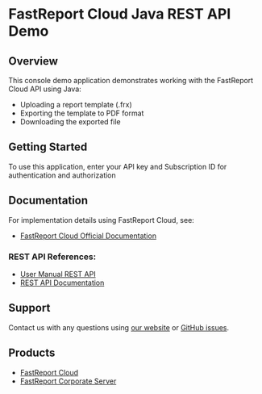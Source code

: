 # FastReport Cloud Java REST API Demo

## Overview
This console demo application demonstrates working with the FastReport Cloud API using Java:
- Uploading a report template (.frx)
- Exporting the template to PDF format
- Downloading the exported file

## Getting Started

To use this application, enter your API key and Subscription ID for authentication and authorization

## Documentation
For implementation details using FastReport Cloud, see:
- [FastReport Cloud Official Documentation](https://www.fast-report.com/public_download/docs/Cloud/online/en/user/en-US/user/index.html)

### REST API References:
- [User Manual REST API](https://www.fast-report.com/public_download/docs/Cloud/online/en/user/en-US/programmer/guides/rest_api.html)
- [REST API Documentation](https://www.fast-report.com/public_download/docs/Cloud/online/en/rest_api/en-US/ApiKeys.html)

## Support 

Contact us with any questions using [our website](https://www.fast-report.com/en/support/) or [GitHub issues](https://github.com/FastReports/FastReport-Cloud/issues). 

## Products
- [FastReport Cloud](https://www.fast-report.com/products/cloud)
- [FastReport Corporate Server](https://www.fast-report.com/products/corporate-server)

